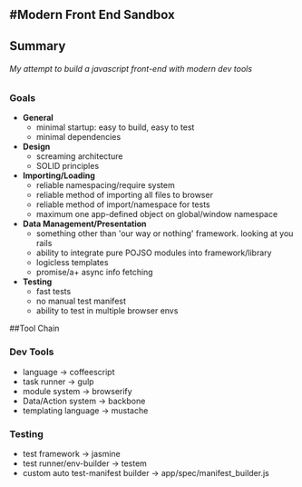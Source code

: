#Modern Front End Sandbox
---

## Summary

###### My attempt to build a javascript front-end with modern dev tools

### Goals

  - **General**
    - minimal startup: easy to build, easy to test
    - minimal dependencies
  - **Design**
    - screaming architecture
    - SOLID principles
  - **Importing/Loading**
    - reliable namespacing/require system
    - reliable method of importing all files to browser
    - reliable method of import/namespace for tests
    - maximum one app-defined object on global/window namespace
  - **Data Management/Presentation**
    - something other than 'our way or nothing' framework. looking at you rails
    - ability to integrate pure POJSO modules into framework/library
    - logicless templates
    - promise/a+ async info fetching
  - **Testing**
    - fast tests
    - no manual test manifest
    - ability to test in multiple browser envs


##Tool Chain

### Dev Tools
  - language            -> coffeescript
  - task runner         -> gulp
  - module system       -> browserify
  - Data/Action system   -> backbone
  - templating language -> mustache

### Testing
  - test framework                    -> jasmine
  - test runner/env-builder           -> testem
  - custom auto test-manifest builder -> app/spec/manifest_builder.js
